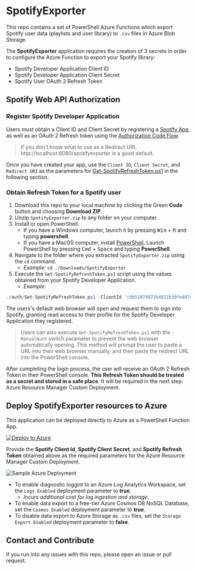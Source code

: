 # SpotifyExporter

This repo contains a set of PowerShell Azure Functions which export Spotify user data (playlists and user library) to `.csv` files in Azure Blob Storage.

The **SpotifyExporter** application requires the creation of 3 secrets in order to configure the Azure Function to export your Spotify library:

* Spotify Developer Application Client ID
* Spotify Developer Application Client Secret
* Spotify User OAuth 2 Refresh Token

## Spotify Web API Authorization

### Register Spotify Developer Application

Users must obtain a Client ID and Client Secret by registering a [Spotify App](https://developer.spotify.com/documentation/general/guides/app-settings/), as well as an OAuth 2 Refresh token using the [Authorization Code Flow](https://developer.spotify.com/documentation/general/guides/authorization-guide/#authorization-code-flow).

> If you don't know what to use as a Redirect URI, http://localhost:8080/spotifyexporter is a good default.

Once you have created your app, use the `Client ID`, `Client Secret`, and `Redirect URI` as the parameters for [Get-SpotifyRefreshToken.ps1](auth/Get-SpotifyRefreshToken.ps1) in the following section.

### Obtain Refresh Token for a Spotify user

1. Download this repo to your local machine by clicking the Green **Code** button and choosing **Download ZIP**.
2. Unzip `SpotifyExporter.zip` to any folder on your computer.
3. Install or open PowerShell.
    * If you have a Windows computer, launch it by pressing <kbd>Win</kbd> + <kbd>R</kbd> and typing **powershell**.
    * If you have a MacOS computer, install [PowerShell](https://github.com/PowerShell/PowerShell#get-powershell). Launch PowerShell by pressing <kbd>Cmd</kbd> + <kbd>Space</kbd> and typing **PowerShell**.
4. Navigate to the folder where you extracted `SpotifyExporter.zip` using the `cd` command.
    * *Example:* `cd ./Downloads/SpotifyExporter`.
5. Execute the `Get-SpotifyRefreshToken.ps1` script using the values obtained from your Spotify Developer Application.
    * *Example:*

```powershell
./auth/Get-SpotifyRefreshToken.ps1 -ClientId 'c0b51074872b4822b30fe887ce857b47' -ClientSecret '397c93a60153496abbc1458ac1978655' -RedirectUri 'http://localhost:8080/spotifyexporter'
```

The users's default web browser will open and request them to sign into Spotify, granting read access to their profile for the Spotify Developer Application they registered.

> Users can also execute `Get-SpotifyRefreshToken.ps1` with the `-ManualAuth` switch parameter to prevent the web browser automatically opening. This method will prompt the user to paste a URL into their web browser manually, and then paste the redirect URL into the PowerShell console.

After completing the login process, the user will receive an OAuth 2 Refresh Token in their PowerShell console. **This Refresh Token should be treated as a secret and stored in a safe place**. It will be required in the next step: Azure Resource Manager Custom Deployment.

## Deploy SpotifyExporter resources to Azure

This application can be deployed directly to Azure as a PowerShell Function App.

[![Deploy to Azure](https://aka.ms/deploytoazurebutton)](https://portal.azure.com/#create/Microsoft.Template/uri/https%3A%2F%2Fraw.githubusercontent.com%2FRylandDeGregory%2FSpotifyExporter%2Fmaster%2Finfrastructure%2Fmain.json)

Provide the **Spotify Client Id**, **Spotify Client Secret**, and **Spotify Refresh Token** obtained above as the required parameters for the Azure Resource Manager Custom Deployment.

![Sample Azure Deployment](https://github.com/RylandDeGregory/SpotifyExporter/assets/18073815/92542e7d-8eed-46c7-af67-ea8582141d4b)

- To enable diagnostic loggint to an Azure Log Analytics Workspace, set the `Logs Enabled` deployment parameter to **true**.
    - _Incurs additional cost for log ingestion and storage_.
- To enable data export to a free-tier Azure Cosmos DB NoSQL Database, set the `Cosmos Enabled` deployment parameter to **true**.
- To disable data export to Azure Storage as `.csv` files, set the `Storage Export Enabled` deployment parameter to **false**.

## Contact and Contribute

If you run into any issues with this repo, please open an issue or pull request.
